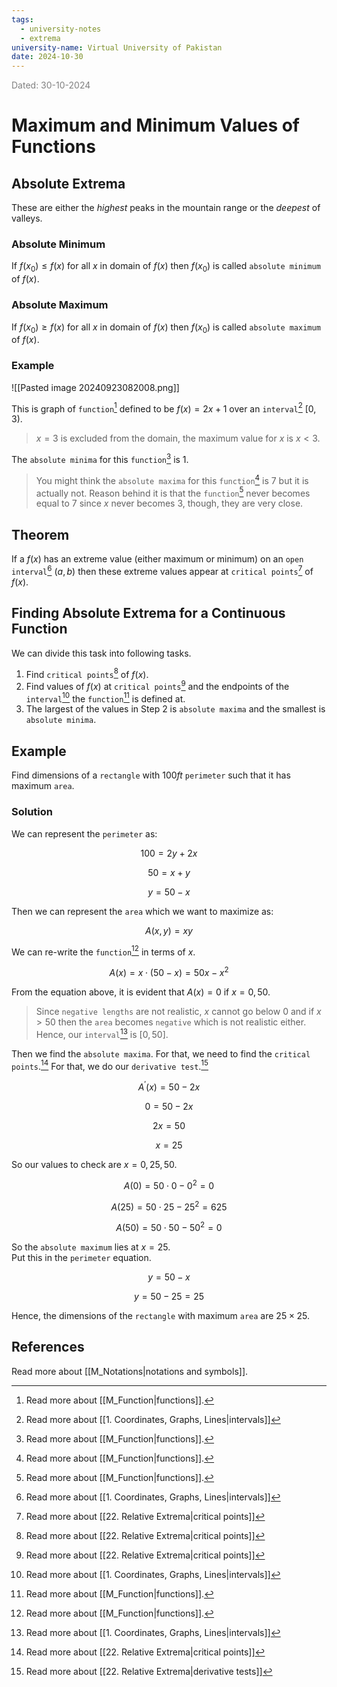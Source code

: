```yaml
---
tags:
  - university-notes
  - extrema
university-name: Virtual University of Pakistan
date: 2024-10-30
---
```


<span style="color: gray;">Dated: 30-10-2024</span>

# Maximum and Minimum Values of Functions

## Absolute Extrema

These are either the _highest_ peaks in the mountain range or the _deepest_ of valleys.

### Absolute Minimum

If $f(x_0) \le f(x)$ for all $x$ in domain of $f(x)$ then $f(x_0)$ is called `absolute minimum` of $f(x)$.

### Absolute Maximum

If $f(x_0) \ge f(x)$ for all $x$ in domain of $f(x)$ then $f(x_0)$ is called `absolute maximum` of $f(x)$.

### Example

![[Pasted image 20240923082008.png]]

This is graph of `function`[^1] defined to be $f(x) = 2x + 1$ over an `interval`[^2] $[0, 3)$.  

> $x = 3$ is excluded from the domain, the maximum value for $x$ is $x < 3$.  

The `absolute minima` for this `function`[^1] is $1$.

> You might think the `absolute maxima` for this `function`[^1] is $7$ but it is actually not. Reason behind it is that the `function`[^1] never becomes equal to $7$ since $x$ never becomes $3$, though, they are very close.

## Theorem

If a $f(x)$ has an extreme value (either maximum or minimum) on an `open interval`[^2] $(a, b)$ then these extreme values appear at `critical points`[^3] of $f(x)$.

## Finding Absolute Extrema for a Continuous Function

We can divide this task into following tasks.

1. Find `critical points`[^3] of $f(x)$.
2. Find values of $f(x)$ at `critical points`[^3] and the endpoints of the `interval`[^2] the `function`[^1] is defined at.
3. The largest of the values in Step 2 is `absolute maxima` and the smallest is `absolute minima`.

## Example

Find dimensions of a `rectangle` with $100 ft$ `perimeter` such that it has maximum `area`.

### Solution

We can represent the `perimeter` as:  

$$100 = 2y + 2x$$

$$50 = x + y$$

$$y = 50 - x$$

Then we can represent the `area` which we want to maximize as:  

$$A(x, y) = xy$$

We can re-write the `function`[^1] in terms of $x$.  

$$A(x) = x \cdot (50 - x) = 50x - x^2$$

From the equation above, it is evident that $A(x) = 0$ if $x = 0, 50$.  

> Since `negative lengths` are not realistic, $x$ cannot go below $0$ and if $x > 50$ then the `area` becomes `negative` which is not realistic either. Hence, our `interval`[^2] is $[0, 50]$.

Then we find the `absolute maxima`. For that, we need to find the `critical points`.[^3] For that, we do our `derivative test`.[^4]  

$$A^{\prime}(x) = 50 - 2x$$

$$0 = 50 - 2x$$

$$2x = 50$$

$$x = 25$$

So our values to check are $x = 0, 25, 50$.  

$$A(0) = 50 \cdot 0 - 0^2 = 0$$

$$A(25) = 50 \cdot 25 - {25}^2 = 625$$

$$A(50) = 50 \cdot 50 - {50}^2 = 0$$

So the `absolute maximum` lies at $x = 25$.  
Put this in the `perimeter` equation.  

$$y = 50 - x$$

$$y = 50 - 25 = 25$$

Hence, the dimensions of the `rectangle` with maximum `area` are $25 \times 25$.

## References

Read more about [[M_Notations|notations and symbols]].

[^1]: Read more about [[M_Function|functions]].
[^2]: Read more about [[1. Coordinates, Graphs, Lines|intervals]]
[^3]: Read more about [[22. Relative Extrema|critical points]]
[^4]: Read more about [[22. Relative Extrema|derivative tests]]